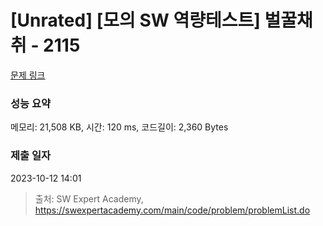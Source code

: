 # [Unrated] [모의 SW 역량테스트] 벌꿀채취 - 2115 

[문제 링크](https://swexpertacademy.com/main/code/problem/problemDetail.do?contestProbId=AV5V4A46AdIDFAWu) 

### 성능 요약

메모리: 21,508 KB, 시간: 120 ms, 코드길이: 2,360 Bytes

### 제출 일자

2023-10-12 14:01



> 출처: SW Expert Academy, https://swexpertacademy.com/main/code/problem/problemList.do